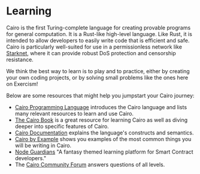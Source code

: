 # Learning

Cairo is the first Turing-complete language for creating provable programs for general computation. It is a Rust-like high-level language. Like Rust, it is intended to allow developers to easily write code that is efficient and safe. Cairo is particularly well-suited for use in a permissionless network like [Starknet](https://www.starknet.io/), where it can provide robust DoS protection and censorship resistance.

We think the best way to learn is to play and to practice, either by creating your own coding projects, or by solving small problems like the ones here on Exercism!

Below are some resources that might help you jumpstart your Cairo journey:

* [Cairo Programming Language](https://www.cairo-lang.org/) introduces the Cairo language and lists many relevant resources to learn and use Cairo. 
* [The Cairo Book](https://book.cairo-lang.org/) is a great resource for learning Cairo as well as diving deeper into specific features of Cairo.
* [Cairo Documentation](https://docs.cairo-lang.org/) explains the language's constructs and semantics.
* [Cairo by Example](https://cairo-by-example.com/) shows you examples of the most common things you will be writing in Cairo.
* [Node Guardians](https://nodeguardians.io/campaigns?f=3%3D2) "A fantasy themed learning platform for Smart Contract developers."
* The [Cairo Community Forum](https://community.cairo-lang.org/) answers questions of all levels.
